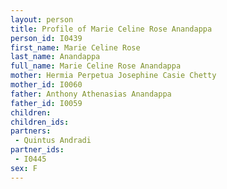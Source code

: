 ```yaml
---
layout: person
title: Profile of Marie Celine Rose Anandappa
person_id: I0439
first_name: Marie Celine Rose
last_name: Anandappa
full_name: Marie Celine Rose Anandappa
mother: Hermia Perpetua Josephine Casie Chetty
mother_id: I0060
father: Anthony Athenasias Anandappa
father_id: I0059
children:
children_ids:
partners:
 - Quintus Andradi
partner_ids:
 - I0445
sex: F
---
```


